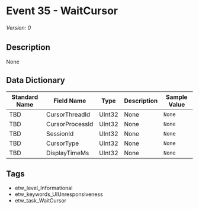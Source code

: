 # Event 35 - WaitCursor
###### Version: 0

## Description
None

## Data Dictionary
|Standard Name|Field Name|Type|Description|Sample Value|
|---|---|---|---|---|
|TBD|CursorThreadId|UInt32|None|`None`|
|TBD|CursorProcessId|UInt32|None|`None`|
|TBD|SessionId|UInt32|None|`None`|
|TBD|CursorType|UInt32|None|`None`|
|TBD|DisplayTimeMs|UInt32|None|`None`|

## Tags
* etw_level_Informational
* etw_keywords_UIUnresponsiveness
* etw_task_WaitCursor